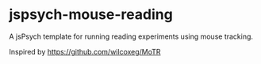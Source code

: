 # jspsych-mouse-reading

A jsPsych template for running reading experiments using mouse tracking.

Inspired by https://github.com/wilcoxeg/MoTR
